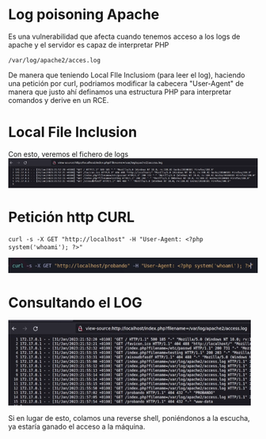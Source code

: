 # Log poisoning Apache
Es una vulnerabilidad que afecta cuando tenemos acceso a los logs de apache y el servidor es capaz de interpretar PHP
```
/var/log/apache2/acces.log
```

De manera que teniendo Local FIle Inclusiom (para leer el log),  haciendo una petición por curl, podriamos modificar la cabecera "User-Agent" de manera que justo ahí definamos una estructura PHP para interpretar comandos y derive en un RCE.

# Local File Inclusion

Con esto, veremos el fichero de logs
<img src="https://raw.githubusercontent.com/glmbxecurity/eJPT2_eCCPT2_eWPT_Notes/main/images/logp1.png" /> 

# Petición http CURL
 ```
 curl -s -X GET "http://localhost" -H "User-Agent: <?php system('whoami'); ?>"
 ```
<img src="https://raw.githubusercontent.com/glmbxecurity/eJPT2_eCCPT2_eWPT_Notes/main/images/logp2.png" /> 
 
# Consultando el LOG
<img src="https://raw.githubusercontent.com/glmbxecurity/eJPT2_eCCPT2_eWPT_Notes/main/images/logp3.png" /> 

Si en lugar de esto, colamos una reverse shell, poniéndonos a la escucha, ya estaría ganado el acceso a la máquina.
